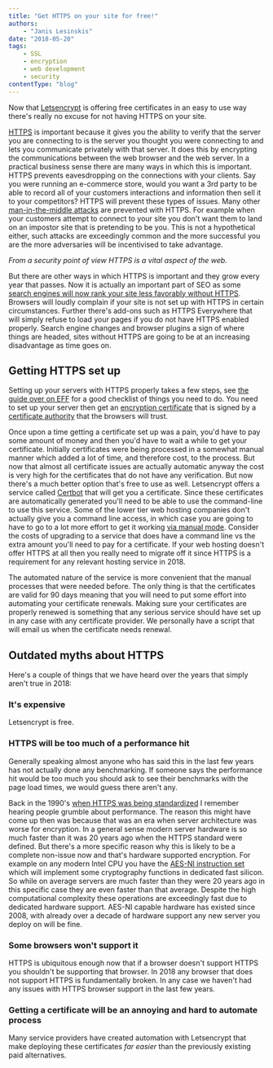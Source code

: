 ```yaml
---
title: "Get HTTPS on your site for free!"
authors:
    - "Janis Lesinskis"
date: "2018-05-20"
tags:
    - SSL
    - encryption
    - web development
    - security
contentType: "blog"
---
```


Now that [Letsencrypt](https://letsencrypt.org/) is offering free certificates in an easy to use way there's really no excuse for not having HTTPS on your site.

<!-- end excerpt -->

[HTTPS](https://en.wikipedia.org/wiki/HTTPS) is important because it gives you the ability to verify that the server you are connecting to is the server you thought you were connecting to and lets you communicate privately with that server. It does this by encrypting the communications between the web browser and the web server. In a practical business sense there are many ways in which this is important. HTTPS prevents eavesdropping on the connections with your clients. Say you were running an e-commerce store, would you want a 3rd party to be able to record all of your customers interactions and information then sell it to your competitors? HTTPS will prevent these types of issues. Many other [man-in-the-middle attacks](https://en.wikipedia.org/wiki/Man-in-the-middle_attack) are prevented with HTTPS. For example when your customers attempt to connect to your site you don't want them to land on an impostor site that is pretending to be you. This is not a hypothetical either, such attacks are exceedingly common and the more successful you are the more adversaries will be incentivised to take advantage.

*From a security point of view HTTPS is a vital aspect of the web.*

But there are other ways in which HTTPS is important and they grow every year that passes. Now it is actually an important part of SEO as some [search engines will now rank your site less favorably without HTTPS](https://webmasters.googleblog.com/2014/08/https-as-ranking-signal.html). Browsers will loudly complain if your site is not set up with HTTPS in certain circumstances. Further there's add-ons such as HTTPS Everywhere that will simply refuse to load your pages if you do not have HTTPS enabled properly. Search engine changes and browser plugins a sign of where things are headed, sites without HTTPS are going to be at an increasing disadvantage as time goes on.

## Getting HTTPS set up

Setting up your servers with HTTPS properly takes a few steps, see [the guide over on EFF](https://www.eff.org/https-everywhere/deploying-https) for a good checklist of things you need to do. You need to set up your server then get an [encryption certificate](https://en.wikipedia.org/wiki/Public_key_certificate) that is signed by a [certificate authority](https://en.wikipedia.org/wiki/Certificate_authority) that the browsers will trust.

Once upon a time getting a certificate set up was a pain, you'd have to pay some amount of money and then you'd have to wait a while to get your certificate. Initially certificates were being processed in a somewhat manual manner which added a lot of time, and therefore cost, to the process. But now that almost all certificate issues are actually automatic anyway the cost is very high for the certificates that do not have any verification. But now there's a much better option that's free to use as well. Letsencrypt offers a service called [Certbot](https://certbot.eff.org/) that will get you a certificate. Since these certificates are automatically generated you'll need to be able to use the command-line to use this service. Some of the lower tier web hosting companies don't actually give you a command line access, in which case you are going to have to go to a lot more effort to get it working [via manual mode](https://certbot.eff.org/docs/using.html#manual). Consider the costs of upgrading to a service that does have a command line vs the extra amount you'll need to pay for a certificate. If your web hosting doesn't offer HTTPS at all then you really need to migrate off it since HTTPS is a requirement for any relevant hosting service in 2018.

The automated nature of the service is more convenient that the manual processes that were needed before. The only thing is that the certificates are valid for 90 days meaning that you will need to put some effort into automating your certificate renewals. Making sure your certificates are properly renewed is something that any serious service should have set up in any case with any certificate provider. We personally have a script that will email us when the certificate needs renewal.

## Outdated myths about HTTPS

Here's a couple of things that we have heard over the years that simply aren't true in 2018:

### It's expensive

Letsencrypt is free.

### HTTPS will be too much of a performance hit

Generally speaking almost anyone who has said this in the last few years has not actually done any benchmarking. If someone says the performance hit would be too much you should ask to see their benchmarks with the page load times, we would guess there aren't any.

Back in the 1990's [when HTTPS was being standardized](https://web.archive.org/web/19970614020952/http://home.netscape.com/newsref/std/SSL.html) I remember hearing people grumble about performance. The reason this might have come up then was because that was an era when server architecture was worse for encryption. In a general sense modern server hardware is so much faster than it was 20 years ago when the HTTPS standard were defined. But there's a more specific reason why this is likely to be a complete non-issue now and that's hardware supported encryption. For example on any modern Intel CPU you have the [AES-NI instruction set](https://en.wikipedia.org/wiki/AES_instruction_set) which will implement some cryptography functions in dedicated fast silicon. So while on average servers are much faster than they were 20 years ago in this specific case they are even faster than that average. Despite the high computational complexity these operations are exceedingly fast due to dedicated hardware support. AES-NI capable hardware has existed since 2008, with already over a decade of hardware support any new server you deploy on will be fine.

### Some browsers won't support it

HTTPS is ubiquitous enough now that if a browser doesn't support HTTPS you shouldn't be supporting that browser. In 2018 any browser that does not support HTTPS is fundamentally broken. In any case we haven't had any issues with HTTPS browser support in the last few years.

### Getting a certificate will be an annoying and hard to automate process

Many service providers have created automation with Letsencrypt that make deploying these certificates *far easier* than the previously existing paid alternatives.
